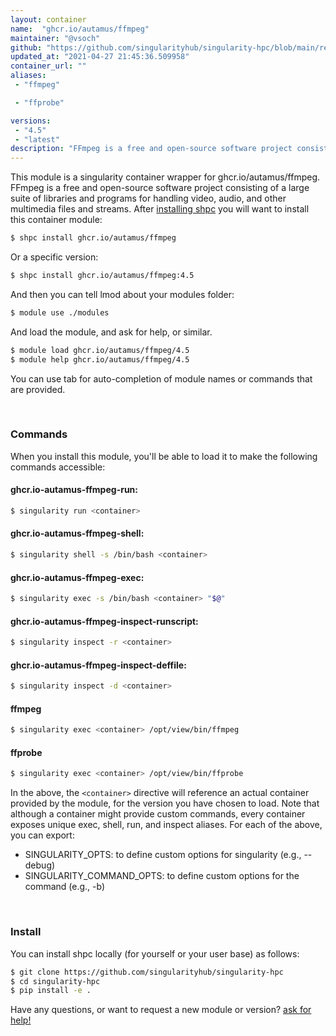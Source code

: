 ```yaml
---
layout: container
name:  "ghcr.io/autamus/ffmpeg"
maintainer: "@vsoch"
github: "https://github.com/singularityhub/singularity-hpc/blob/main/registry/ghcr.io/autamus/ffmpeg/container.yaml"
updated_at: "2021-04-27 21:45:36.509958"
container_url: ""
aliases:
 - "ffmpeg"

 - "ffprobe"

versions:
 - "4.5"
 - "latest"
description: "FFmpeg is a free and open-source software project consisting of a large suite of libraries and programs for handling video, audio, and other multimedia files and streams."
---
```


This module is a singularity container wrapper for ghcr.io/autamus/ffmpeg.
FFmpeg is a free and open-source software project consisting of a large suite of libraries and programs for handling video, audio, and other multimedia files and streams.
After [installing shpc](#install) you will want to install this container module:

```bash
$ shpc install ghcr.io/autamus/ffmpeg
```

Or a specific version:

```bash
$ shpc install ghcr.io/autamus/ffmpeg:4.5
```

And then you can tell lmod about your modules folder:

```bash
$ module use ./modules
```

And load the module, and ask for help, or similar.

```bash
$ module load ghcr.io/autamus/ffmpeg/4.5
$ module help ghcr.io/autamus/ffmpeg/4.5
```

You can use tab for auto-completion of module names or commands that are provided.

<br>

### Commands

When you install this module, you'll be able to load it to make the following commands accessible:

#### ghcr.io-autamus-ffmpeg-run:

```bash
$ singularity run <container>
```

#### ghcr.io-autamus-ffmpeg-shell:

```bash
$ singularity shell -s /bin/bash <container>
```

#### ghcr.io-autamus-ffmpeg-exec:

```bash
$ singularity exec -s /bin/bash <container> "$@"
```

#### ghcr.io-autamus-ffmpeg-inspect-runscript:

```bash
$ singularity inspect -r <container>
```

#### ghcr.io-autamus-ffmpeg-inspect-deffile:

```bash
$ singularity inspect -d <container>
```


#### ffmpeg
       
```bash
$ singularity exec <container> /opt/view/bin/ffmpeg
```


#### ffprobe
       
```bash
$ singularity exec <container> /opt/view/bin/ffprobe
```



In the above, the `<container>` directive will reference an actual container provided
by the module, for the version you have chosen to load. Note that although a container
might provide custom commands, every container exposes unique exec, shell, run, and
inspect aliases. For each of the above, you can export:

 - SINGULARITY_OPTS: to define custom options for singularity (e.g., --debug)
 - SINGULARITY_COMMAND_OPTS: to define custom options for the command (e.g., -b)

<br>
  
### Install

You can install shpc locally (for yourself or your user base) as follows:

```bash
$ git clone https://github.com/singularityhub/singularity-hpc
$ cd singularity-hpc
$ pip install -e .
```

Have any questions, or want to request a new module or version? [ask for help!](https://github.com/singularityhub/singularity-hpc/issues)